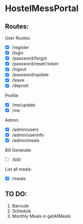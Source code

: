 # HostelMessPortal

## Routes:
User Routes:
- [x] /register
- [x] /login
- [x] /password/forgot
- [x] /password/reset/:token
- [x] /logout
- [x] /password/update
- [x] /leave 
- [x] /deposit

Profile:
- [x] /me/update
- [x] /me

Admin:
- [x] /admin/users
- [x] /admin/userinfo
- [x] /admin/meals

Bill Generate:
- [ ] /bill/

List all meals:
- [x] /meals

## TO DO:
1. Barcode
2. Schedule
3. Monthly Meals in getAllMeals